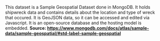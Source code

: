 This dataset is a Sample Geospatial Dataset done in MongoDB. It holds shipwreck data and contains details about the location and type of wreck that occured. It is GeoJSON data, so it can be accessed and edited via Javascript. It is an open-source database and the hosting model is embedded. 
**Source: https://www.mongodb.com/docs/atlas/sample-data/sample-geospatial/#std-label-sample-geospatial**